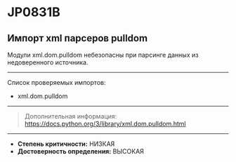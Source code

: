 # JP0831B
## Импорт xml парсеров pulldom
Модули xml.dom.pulldom небезопасны при парсинге данных из недоверенного источника.


---
Список проверяемых импортов:

* xml.dom.pulldom

---
> Дополнительная информация:
> <https://docs.python.org/3/library/xml.dom.pulldom.html>
---
* __Степень критичности:__ НИЗКАЯ
* __Достоверность определения:__ ВЫСОКАЯ